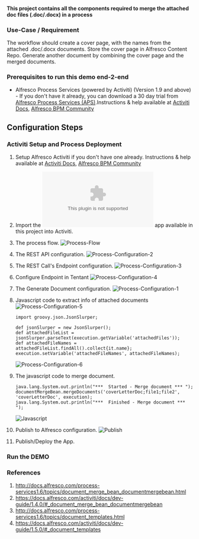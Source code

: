 #### This project contains all the components required to merge the attached doc files (.doc/.docx) in a process

### Use-Case / Requirement
The workflow should create a cover page, with the names from the attached .doc/.docx documents. 
Store the cover page in Alfresco Content Repo. 
Generate another document by combining the cover page and the merged documents.

### Prerequisites to run this demo end-2-end

* Alfresco Process Services (powered by Activiti) (Version 1.9 and above) - If you don't have it already, you can download a 30 day trial from [Alfresco Process Services (APS)](https://www.alfresco.com/products/business-process-management/alfresco-activiti).Instructions & help available at [Activiti Docs](http://docs.alfresco.com/activiti/docs/), [Alfresco BPM Community](https://community.alfresco.com/community/bpm)


## Configuration Steps

### Activiti Setup and Process Deployment
1. Setup Alfresco Activiti if you don't have one already. Instructions & help available at [Activiti Docs](http://docs.alfresco.com/activiti/docs/), [Alfresco BPM Community](https://community.alfresco.com/community/bpm)
2. Import the ![Merge-Documents.zip](Merge-Documents.zip) app available in this project into Activiti.
3. The process flow.  ![Process-Flow](Process-Flow.png)
4. The REST API configuration. ![Process-Configuration-2](Process-Configuration-2.png)
5. The REST Call's Endpoint configuration.  ![Process-Configuration-3](Process-Configuration-3.png)
6. Configure Endpoint in Tentant  ![Process-Configuration-4](Process-Configuration-4.png)
7. The Generate Document configuration. ![Process-Configuration-1](Process-Configuration-1.png)
8. Javascript code to extract info of attached documents ![Process-Configuration-5](Process-Configuration-5.png)
    ```
    import groovy.json.JsonSlurper;

    def jsonSlurper = new JsonSlurper();
    def attachedFileList = jsonSlurper.parseText(execution.getVariable('attachedFiles'));
    def attachedFileNames = attachedFileList.findAll().collect{it.name};
    execution.setVariable('attachedFileNames', attachedFileNames);
    ```
    ![Process-Configuration-6](Process-Configuration-6.png)
9. The javascript code to merge document. 
    ```
    java.lang.System.out.println("***  Started - Merge document *** ");
    documentMergeBean.mergeDocuments('coverLetterDoc;file1;file2', 'coverLetterDoc', execution);
    java.lang.System.out.println("***  Finished - Merge document *** ");
    ```

    ![Javascript](Javascript.png)

10. Publish to Alfresco configuration. ![Publish](Publish.png)
11. Publish/Deploy the App.



### Run the DEMO

### References
1. http://docs.alfresco.com/process-services1.6/topics/document_merge_bean_documentmergebean.html
2. https://docs.alfresco.com/activiti/docs/dev-guide/1.4.0/#_document_merge_bean_documentmergebean
3. http://docs.alfresco.com/process-services1.6/topics/document_templates.html
4. https://docs.alfresco.com/activiti/docs/dev-guide/1.5.0/#_document_templates
